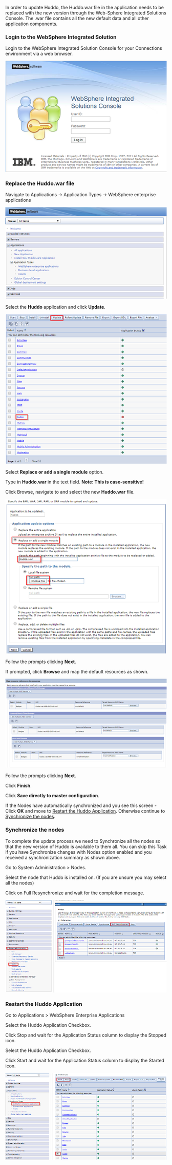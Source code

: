 In order to update Huddo, the Huddo.war file in the application needs to be replaced with the new version through the Web-Sphere Integrated Solutions
Console. The .war file contains all the new default data and all other application components.

### Login to the WebSphere Integrated Solution

Login to the WebSphere Integrated Solution Console for your Connections environment via a web browser.

![login](WAS_Console_login.png)

### Replace the Huddo.war file

Navigate to Applications -> Application Types -> WebSphere enterprise applications

![was app](was_app.png)

Select the **Huddo** application and click **Update**.

![huddo app list](kudos_app_list.png)

Select **Replace or add a single module** option.

Type in **Huddo.war** in the text field. **Note: This is case-sensitive!**

Click Browse, navigate to and select the new **Huddo.war** file.

![select war](select_war.png)

Follow the prompts clicking **Next**.

If prompted, click **Browse** and map the default resources as shown.

![resource mapping](resource_mapping.png)

Follow the prompts clicking **Next**.

Click **Finish**.

Click **Save directly to master configuration**.

If the Nodes have automatically synchronized and you see this screen - Click **OK** and move to [Restart the Huddo Application](update_app.md#restart-the-huddo-application). Otherwise continue to [Synchronize the nodes](update_app.md#synchronize-the-nodes).

### Synchronize the nodes

To complete the update process we need to Synchronize all the nodes so that the new version of Huddo is available to them all. You can skip this Task if you have Synchronize changes with Nodes option enabled and you received a synchronization summary as shown above.

Go to System Administration > Nodes.

Select the node that Huddo is installed on. (If you are unsure you may select all the nodes)

Click on Full Resynchronize and wait for the completion message.

![full resync](full_resync.png)

### Restart the Huddo Application

Go to Applications > WebSphere Enterprise Applications

Select the Huddo Application Checkbox.

Click Stop and wait for the Application Status column to display the Stopped icon.

Select the Huddo Application Checkbox.

Click Start and wait for the Application Status column to display the Started icon.

![stop start kudos](stop_start_kudos.png)
